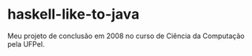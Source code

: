 haskell-like-to-java
====================

Meu projeto de conclusão em 2008 no curso de Ciência da Computação pela UFPel.

